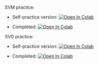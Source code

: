 SVM practice:
* Self-practice version: [![Open In Colab](https://colab.research.google.com/assets/colab-badge.svg)](https://colab.research.google.com/github/girafe-ai/ml-mipt/blob/21f_basic/week0_04_svm_and_pca/week0_04_svm_practice.ipynb)

* Completed: [![Open In Colab](https://colab.research.google.com/assets/colab-badge.svg)](https://colab.research.google.com/github/girafe-ai/ml-mipt/blob/21f_basic/week0_04_svm_and_pca/week0_04_svm_practice__completed.ipynb)


SVD practice:
* Self-practice version: [![Open In Colab](https://colab.research.google.com/assets/colab-badge.svg)](https://colab.research.google.com/github/girafe-ai/ml-mipt/blob/21f_basic/week0_04_svm_and_pca/week0_04_pictures_svd.ipynb)

* Completed: [![Open In Colab](https://colab.research.google.com/assets/colab-badge.svg)](https://colab.research.google.com/github/girafe-ai/ml-mipt/blob/21f_basic/week0_04_svm_and_pca/week0_04_pictures_svd__completed.ipynb)
